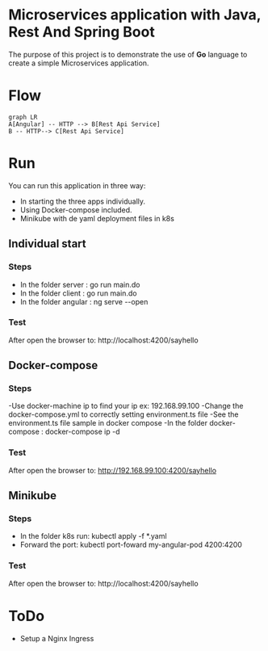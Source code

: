 # Microservices application with Java, Rest And Spring Boot
The purpose of this project is to demonstrate the use of **Go** language to create a simple Microservices application.
# Flow
```mermaid
graph LR
A[Angular] -- HTTP --> B[Rest Api Service] 
B -- HTTP--> C[Rest Api Service]
```
# Run
You can run this application in three way:
- In starting the three apps individually.
- Using Docker-compose included.
- Minikube with de yaml deployment files in k8s
## Individual start
### Steps
- In the folder server : go run main.do
- In the folder client : go run main.do
- In the folder angular : ng serve --open
### Test
After open the browser to: http://localhost:4200/sayhello
## Docker-compose
### Steps
-Use docker-machine ip to find your ip ex:  192.168.99.100
-Change the docker-compose.yml to correctly setting environment.ts file
-See the environment.ts file sample in docker compose
-In the folder docker-compose : docker-compose ip -d
### Test
After open the browser to: http://192.168.99.100:4200/sayhello
## Minikube
### Steps
- In the folder k8s run: kubectl apply -f *.yaml
- Forward the port: kubectl port-foward my-angular-pod 4200:4200
### Test
After open the browser to: http://localhost:4200/sayhello
# ToDo
- Setup a Nginx Ingress
